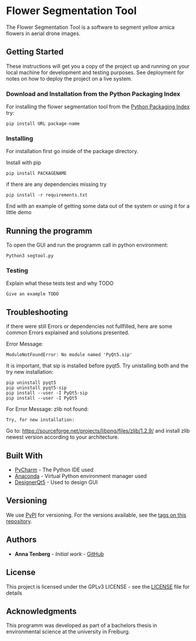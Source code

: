 # Flower Segmentation Tool

The Flower Segmentation Tool is a software to segment yellow arnica flowers in aerial drone images. 

## Getting Started

These instructions will get you a copy of the project up and running on your local machine for development and testing purposes. See deployment for notes on how to deploy the project on a live system.

### Download and Installation from the Python Packaging Index

For installing the flower segmentation tool from the [Python Packaging Index](https://pypi.org/) try:

```
pip install URL package-name
```

### Installing

For installation first go inside of the package directory.

Install with pip

```
pip install PACKAGENAME
```

if there are any dependencies missing try

```
pip install -r requirements.txt
```

End with an example of getting some data out of the system or using it for a little demo

## Running the programm

To open the GUI and run the programm call in python environment:
```
Python3 segtool.py
```

### Testing

Explain what these tests test and why TODO

```
Give an example TODO
```

## Troubleshooting

if there were still Errors or dependencies not fullfilled, here are some common Errors explained and solutions presented.

Error Message:
```
ModuleNotFoundError: No module named 'PyQt5.sip'
```
It is important, that sip is installed before pyqt5. Try unistalling both and the try new installation:
```
pip uninstall pyqt5
pip uninstall pyqt5-sip
pip install --user -I PyQt5-sip
pip install --user -I PyQt5
```

For Error Message: zlib not found:
```
Try, for new installation:
```
Go to: 
https://sourceforge.net/projects/libpng/files/zlib/1.2.9/ 
and install zlib newest version according to your architecture.



## Built With

* [PyCharm](https://www.jetbrains.com/pycharm/) - The Python IDE used
* [Anaconda](https://maven.apache.org/) - Virtual Python environment manager used
* [DesignerQt5](https://www.riverbankcomputing.com/static/Docs/PyQt5/designer.html) - Used to design GUI

## Versioning

We use [PyPI](http://pypi.org/) for versioning. For the versions available, see the [tags on this repository](https://github.com/your/project/tags). 

## Authors

* **Anna Tenberg** - *Initial work* - [GitHub](https://github.com/AnnaTe)

## License

This project is licensed under the GPLv3 LICENSE - see the [LICENSE](LICENSE) file for details

## Acknowledgments

This programm was developed as part of a bachelors thesis in environmental science at the university in Freiburg. 

